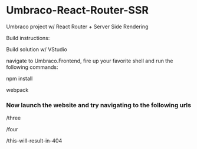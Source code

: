 # Umbraco-React-Router-SSR
Umbraco project w/ React Router + Server Side Rendering

Build instructions:

Build solution w/ VStudio

navigate to Umbraco.Frontend, fire up your favorite shell and run the following commands:

npm install

webpack

### Now launch the website and try navigating to the following urls

/three

/four

/this-will-result-in-404
